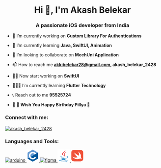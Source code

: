 <h1 align="center">Hi 👋, I'm Akash Belekar</h1>
<h3 align="center">A passionate iOS developer from India</h3>

- 🔭 I’m currently working on **Custom Library For Authentications**

- 🌱 I’m currently learning **Java, SwiftUI, Animation**

- 👯 I’m looking to collaborate on **MechUni Application**

- 📫 How to reach me **akkibelekar28@gmail.com, akash_belekar_2428**

- 🥷🏻 Now start working on **SwiftUI**

- 👨🏻‍💻 I’m currently learning **Flutter Technology**
  
- 📞 Reach out to me **95525724**

- 🎁 🎂 **Wish You Happy Birthday Pillya 🥰**

<h3 align="left">Connect with me:</h3>
<p align="left">
<a href="https://instagram.com/akash_belekar_2428" target="blank"><img align="center" src="https://raw.githubusercontent.com/rahuldkjain/github-profile-readme-generator/master/src/images/icons/Social/instagram.svg" alt="akash_belekar_2428" height="30" width="40" /></a>
</p>

<h3 align="left">Languages and Tools:</h3>
<p align="left"> <a href="https://www.arduino.cc/" target="_blank" rel="noreferrer"> <img src="https://cdn.worldvectorlogo.com/logos/arduino-1.svg" alt="arduino" width="40" height="40"/> </a> <a href="https://www.cprogramming.com/" target="_blank" rel="noreferrer"> <img src="https://raw.githubusercontent.com/devicons/devicon/master/icons/c/c-original.svg" alt="c" width="40" height="40"/> </a> <a href="https://www.figma.com/" target="_blank" rel="noreferrer"> <img src="https://www.vectorlogo.zone/logos/figma/figma-icon.svg" alt="figma" width="40" height="40"/> </a> <a href="https://www.java.com" target="_blank" rel="noreferrer"> <img src="https://raw.githubusercontent.com/devicons/devicon/master/icons/java/java-original.svg" alt="java" width="40" height="40"/> </a> <a href="https://developer.apple.com/swift/" target="_blank" rel="noreferrer"> <img src="https://raw.githubusercontent.com/devicons/devicon/master/icons/swift/swift-original.svg" alt="swift" width="40" height="40"/> </a> </p>
